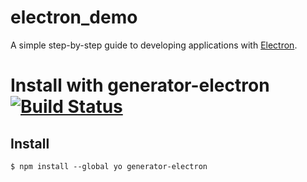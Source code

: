 # electron_demo
A simple step-by-step guide to developing applications with [Electron](http://electron.atom.io/).


# Install with generator-electron [![Build Status](https://travis-ci.org/sindresorhus/generator-electron.svg?branch=master)](https://travis-ci.org/sindresorhus/generator-electron)

## Install

```
$ npm install --global yo generator-electron
```
